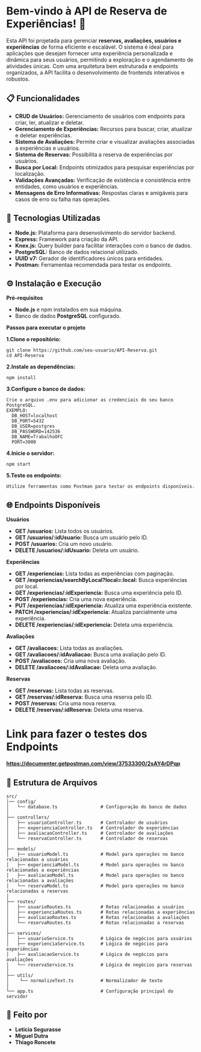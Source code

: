 # Bem-vindo à API de Reserva de Experiências! 🎉
Esta API foi projetada para gerenciar __reservas, avaliações, usuários e experiências__ de forma eficiente e escalável. O sistema é ideal para aplicações que desejam fornecer uma experiência personalizada e dinâmica para seus usuários, permitindo a exploração e o agendamento de atividades únicas. Com uma arquitetura bem estruturada e endpoints organizados, a API facilita o desenvolvimento de frontends interativos e robustos.

## 📋 Funcionalidades
- __CRUD de Usuários:__ Gerenciamento de usuários com endpoints para criar, ler, atualizar e deletar.
- __Gerenciamento de Experiências:__ Recursos para buscar, criar, atualizar e deletar experiências.
- __Sistema de Avaliações:__ Permite criar e visualizar avaliações associadas a experiências e usuários.
- __Sistema de Reservas:__ Possibilita a reserva de experiências por usuários.
- __Busca por Local:__ Endpoints otimizados para pesquisar experiências por localização.
- __Validações Avançadas:__ Verificação de existência e consistência entre entidades, como usuários e experiências.
- __Mensagens de Erro Informativas:__ Respostas claras e amigáveis para casos de erro ou falha nas operações.

## 🚀 Tecnologias Utilizadas
- __Node.js:__ Plataforma para desenvolvimento do servidor backend.
- __Express:__ Framework para criação da API.
- __Knex.js:__ Query builder para facilitar interações com o banco de dados.
- __PostgreSQL:__ Banco de dados relacional utilizado.
- __UUID v7:__ Gerador de identificadores únicos para entidades.
- __Postman:__ Ferramentaa recomendada para testar os endpoints.

## ⚙️ Instalação e Execução
__Pré-requisitos__
- __Node.js__ e npm instalados em sua máquina.
- Banco de dados __PostgreSQL__ configurado.
  
__Passos para executar o projeto__

__1.Clone o repositório:__
```
git clone https://github.com/seu-usuario/API-Reserva.git
cd API-Reserva
```
__2.Instale as dependências:__
```
npm install
```
__3.Configure o banco de dados:__
```
Crie o arquivo .env para adicionar as credenciais do seu banco PostgreSQL.
EXEMPLO:
  DB_HOST=localhost
  DB_PORT=5432
  DB_USER=postgres
  DB_PASSWORD=142536
  DB_NAME=TrabalhoOFC
  PORT=3000
```
__4.Inicie o servidor:__
```
npm start
```
__5.Teste os endpoints:__
```
Utilize ferramentas como Postman para testar os endpoints disponíveis.
```

## 🌐 Endpoints Disponíveis
__Usuários__
- __GET /usuarios:__ Lista todos os usuários.
- __GET /usuarios/:idUsuario:__ Busca um usuário pelo ID.
- __POST /usuarios:__ Cria um novo usuário.
- __DELETE /usuarios/:idUsuario:__ Deleta um usuário.

__Experiências__
- __GET /experiencias:__ Lista todas as experiências com paginação.
- __GET /experiencias/searchByLocal?local=:local:__ Busca experiências por local.
- __GET /experiencias/:idExperiencia:__ Busca uma experiência pelo ID.
- __POST /experiencias:__ Cria uma nova experiência.
- __PUT /experiencias/:idExperiencia:__ Atualiza uma experiência existente.
- __PATCH /experiencias/:idExperiencia:__ Atualiza parcialmente uma experiência.
- __DELETE /experiencias/:idExperiencia:__ Deleta uma experiência.

__Avaliações__
- __GET /avaliacoes:__ Lista todas as avaliações.
- __GET /avaliacoes/:idAvaliacao:__ Busca uma avaliação pelo ID.
- __POST /avaliacoes:__ Cria uma nova avaliação.
- __DELETE /avaliacoes/:idAvaliacao:__ Deleta uma avaliação.

__Reservas__
- __GET /reservas:__ Lista todas as reservas.
- __GET /reservas/:idReserva:__ Busca uma reserva pelo ID.
- __POST /reservas:__ Cria uma nova reserva.
- __DELETE /reservas/:idReserva:__ Deleta uma reserva.

# Link para fazer o testes dos Endpoints
__https://documenter.getpostman.com/view/37533300/2sAY4rDPqp__

## 📂 Estrutura de Arquivos
```
src/
│── config/
│   └── database.ts                # Configuração do banco de dados
│
├── controllers/
│   ├── usuarioController.ts       # Controlador de usuários
│   ├── experienciaController.ts   # Controlador de experiências
│   ├── avaliacaoController.ts     # Controlador de avaliações
│   └── reservaController.ts       # Controlador de reservas
│
├── models/
│   ├── usuarioModel.ts            # Model para operações no banco relacionadas a usuários
│   ├── experienciaModel.ts        # Model para operações no banco relacionadas a experiências
│   ├── avaliacaoModel.ts          # Model para operações no banco relacionadas a avaliações
│   └── reservaModel.ts            # Model para operações no banco relacionadas a reservas
│
├── routes/
│   ├── usuarioRoutes.ts           # Rotas relacionadas a usuários
│   ├── experienciaRoutes.ts       # Rotas relacionadas a experiências
│   ├── avaliacaoRoutes.ts         # Rotas relacionadas a avaliações
│   └── reservaRoutes.ts           # Rotas relacionadas a reservas
│
├── services/
│   ├── usuarioService.ts          # Lógica de negócios para usuários
│   ├── experienciaService.ts      # Lógica de negócios para experiências
│   ├── avaliacaoService.ts        # Lógica de negócios para avaliações
│   └── reservaService.ts          # Lógica de negócios para reservas
│
├── utils/
│    └── normalizeText.ts          # Normalizador de texto
│
└── app.ts                         # Configuração principal do servidor
```

## 📝 Feito por
- __Leticia Segurasse__
- __Miguel Dutra__
- __Thiago Roncete__
#
